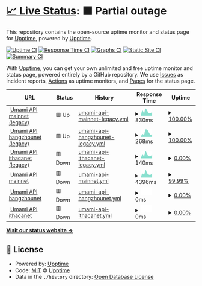 # [📈 Live Status](https://demo.upptime.js.org): <!--live status--> **🟧 Partial outage**

This repository contains the open-source uptime monitor and status page for [Upptime](https://upptime.js.org), powered by [Upptime](https://github.com/upptime/upptime).

[![Uptime CI](https://github.com/cotezos/umami-api-endpoints/workflows/Uptime%20CI/badge.svg)](https://github.com/cotezos/umami-api-endpoints/actions?query=workflow%3A%22Uptime+CI%22)
[![Response Time CI](https://github.com/cotezos/umami-api-endpoints/workflows/Response%20Time%20CI/badge.svg)](https://github.com/cotezos/umami-api-endpoints/actions?query=workflow%3A%22Response+Time+CI%22)
[![Graphs CI](https://github.com/cotezos/umami-api-endpoints/workflows/Graphs%20CI/badge.svg)](https://github.com/cotezos/umami-api-endpoints/actions?query=workflow%3A%22Graphs+CI%22)
[![Static Site CI](https://github.com/cotezos/umami-api-endpoints/workflows/Static%20Site%20CI/badge.svg)](https://github.com/cotezos/umami-api-endpoints/actions?query=workflow%3A%22Static+Site+CI%22)
[![Summary CI](https://github.com/cotezos/umami-api-endpoints/workflows/Summary%20CI/badge.svg)](https://github.com/cotezos/umami-api-endpoints/actions?query=workflow%3A%22Summary+CI%22)

With [Upptime](https://upptime.js.org), you can get your own unlimited and free uptime monitor and status page, powered entirely by a GitHub repository. We use [Issues](https://github.com/upptime/upptime/issues) as incident reports, [Actions](https://github.com/cotezos/umami-api-endpoints/actions) as uptime monitors, and [Pages](https://demo.upptime.js.org) for the status page.

<!--start: status pages-->
<!-- This summary is generated by Upptime (https://github.com/upptime/upptime) -->
<!-- Do not edit this manually, your changes will be overwritten -->
<!-- prettier-ignore -->
| URL | Status | History | Response Time | Uptime |
| --- | ------ | ------- | ------------- | ------ |
| <img alt="" src="https://favicons.githubusercontent.com/api.umamiwallet.com" height="13"> [Umami API mainnet (legacy)](https://api.umamiwallet.com/mainnet/monitor/blocks) | 🟩 Up | [umami-api-mainnet-legacy.yml](https://github.com/cotezos/umami-api-endpoints/commits/HEAD/history/umami-api-mainnet-legacy.yml) | <details><summary><img alt="Response time graph" src="./graphs/umami-api-mainnet-legacy/response-time-week.png" height="20"> 830ms</summary><br><a href="https://cotezos.github.io/umami-api-endpoints/history/umami-api-mainnet-legacy"><img alt="Response time 846" src="https://img.shields.io/endpoint?url=https%3A%2F%2Fraw.githubusercontent.com%2Fcotezos%2Fumami-api-endpoints%2FHEAD%2Fapi%2Fumami-api-mainnet-legacy%2Fresponse-time.json"></a><br><a href="https://cotezos.github.io/umami-api-endpoints/history/umami-api-mainnet-legacy"><img alt="24-hour response time 833" src="https://img.shields.io/endpoint?url=https%3A%2F%2Fraw.githubusercontent.com%2Fcotezos%2Fumami-api-endpoints%2FHEAD%2Fapi%2Fumami-api-mainnet-legacy%2Fresponse-time-day.json"></a><br><a href="https://cotezos.github.io/umami-api-endpoints/history/umami-api-mainnet-legacy"><img alt="7-day response time 830" src="https://img.shields.io/endpoint?url=https%3A%2F%2Fraw.githubusercontent.com%2Fcotezos%2Fumami-api-endpoints%2FHEAD%2Fapi%2Fumami-api-mainnet-legacy%2Fresponse-time-week.json"></a><br><a href="https://cotezos.github.io/umami-api-endpoints/history/umami-api-mainnet-legacy"><img alt="30-day response time 846" src="https://img.shields.io/endpoint?url=https%3A%2F%2Fraw.githubusercontent.com%2Fcotezos%2Fumami-api-endpoints%2FHEAD%2Fapi%2Fumami-api-mainnet-legacy%2Fresponse-time-month.json"></a><br><a href="https://cotezos.github.io/umami-api-endpoints/history/umami-api-mainnet-legacy"><img alt="1-year response time 846" src="https://img.shields.io/endpoint?url=https%3A%2F%2Fraw.githubusercontent.com%2Fcotezos%2Fumami-api-endpoints%2FHEAD%2Fapi%2Fumami-api-mainnet-legacy%2Fresponse-time-year.json"></a></details> | <details><summary><a href="https://cotezos.github.io/umami-api-endpoints/history/umami-api-mainnet-legacy">100.00%</a></summary><a href="https://cotezos.github.io/umami-api-endpoints/history/umami-api-mainnet-legacy"><img alt="All-time uptime 100.00%" src="https://img.shields.io/endpoint?url=https%3A%2F%2Fraw.githubusercontent.com%2Fcotezos%2Fumami-api-endpoints%2FHEAD%2Fapi%2Fumami-api-mainnet-legacy%2Fuptime.json"></a><br><a href="https://cotezos.github.io/umami-api-endpoints/history/umami-api-mainnet-legacy"><img alt="24-hour uptime 100.00%" src="https://img.shields.io/endpoint?url=https%3A%2F%2Fraw.githubusercontent.com%2Fcotezos%2Fumami-api-endpoints%2FHEAD%2Fapi%2Fumami-api-mainnet-legacy%2Fuptime-day.json"></a><br><a href="https://cotezos.github.io/umami-api-endpoints/history/umami-api-mainnet-legacy"><img alt="7-day uptime 100.00%" src="https://img.shields.io/endpoint?url=https%3A%2F%2Fraw.githubusercontent.com%2Fcotezos%2Fumami-api-endpoints%2FHEAD%2Fapi%2Fumami-api-mainnet-legacy%2Fuptime-week.json"></a><br><a href="https://cotezos.github.io/umami-api-endpoints/history/umami-api-mainnet-legacy"><img alt="30-day uptime 100.00%" src="https://img.shields.io/endpoint?url=https%3A%2F%2Fraw.githubusercontent.com%2Fcotezos%2Fumami-api-endpoints%2FHEAD%2Fapi%2Fumami-api-mainnet-legacy%2Fuptime-month.json"></a><br><a href="https://cotezos.github.io/umami-api-endpoints/history/umami-api-mainnet-legacy"><img alt="1-year uptime 100.00%" src="https://img.shields.io/endpoint?url=https%3A%2F%2Fraw.githubusercontent.com%2Fcotezos%2Fumami-api-endpoints%2FHEAD%2Fapi%2Fumami-api-mainnet-legacy%2Fuptime-year.json"></a></details>
| <img alt="" src="https://favicons.githubusercontent.com/api.umamiwallet.com" height="13"> [Umami API hangzhounet (legacy)](https://api.umamiwallet.com/hangzhounet/monitor/blocks) | 🟩 Up | [umami-api-hangzhounet-legacy.yml](https://github.com/cotezos/umami-api-endpoints/commits/HEAD/history/umami-api-hangzhounet-legacy.yml) | <details><summary><img alt="Response time graph" src="./graphs/umami-api-hangzhounet-legacy/response-time-week.png" height="20"> 268ms</summary><br><a href="https://cotezos.github.io/umami-api-endpoints/history/umami-api-hangzhounet-legacy"><img alt="Response time 226" src="https://img.shields.io/endpoint?url=https%3A%2F%2Fraw.githubusercontent.com%2Fcotezos%2Fumami-api-endpoints%2FHEAD%2Fapi%2Fumami-api-hangzhounet-legacy%2Fresponse-time.json"></a><br><a href="https://cotezos.github.io/umami-api-endpoints/history/umami-api-hangzhounet-legacy"><img alt="24-hour response time 194" src="https://img.shields.io/endpoint?url=https%3A%2F%2Fraw.githubusercontent.com%2Fcotezos%2Fumami-api-endpoints%2FHEAD%2Fapi%2Fumami-api-hangzhounet-legacy%2Fresponse-time-day.json"></a><br><a href="https://cotezos.github.io/umami-api-endpoints/history/umami-api-hangzhounet-legacy"><img alt="7-day response time 268" src="https://img.shields.io/endpoint?url=https%3A%2F%2Fraw.githubusercontent.com%2Fcotezos%2Fumami-api-endpoints%2FHEAD%2Fapi%2Fumami-api-hangzhounet-legacy%2Fresponse-time-week.json"></a><br><a href="https://cotezos.github.io/umami-api-endpoints/history/umami-api-hangzhounet-legacy"><img alt="30-day response time 226" src="https://img.shields.io/endpoint?url=https%3A%2F%2Fraw.githubusercontent.com%2Fcotezos%2Fumami-api-endpoints%2FHEAD%2Fapi%2Fumami-api-hangzhounet-legacy%2Fresponse-time-month.json"></a><br><a href="https://cotezos.github.io/umami-api-endpoints/history/umami-api-hangzhounet-legacy"><img alt="1-year response time 226" src="https://img.shields.io/endpoint?url=https%3A%2F%2Fraw.githubusercontent.com%2Fcotezos%2Fumami-api-endpoints%2FHEAD%2Fapi%2Fumami-api-hangzhounet-legacy%2Fresponse-time-year.json"></a></details> | <details><summary><a href="https://cotezos.github.io/umami-api-endpoints/history/umami-api-hangzhounet-legacy">100.00%</a></summary><a href="https://cotezos.github.io/umami-api-endpoints/history/umami-api-hangzhounet-legacy"><img alt="All-time uptime 100.00%" src="https://img.shields.io/endpoint?url=https%3A%2F%2Fraw.githubusercontent.com%2Fcotezos%2Fumami-api-endpoints%2FHEAD%2Fapi%2Fumami-api-hangzhounet-legacy%2Fuptime.json"></a><br><a href="https://cotezos.github.io/umami-api-endpoints/history/umami-api-hangzhounet-legacy"><img alt="24-hour uptime 100.00%" src="https://img.shields.io/endpoint?url=https%3A%2F%2Fraw.githubusercontent.com%2Fcotezos%2Fumami-api-endpoints%2FHEAD%2Fapi%2Fumami-api-hangzhounet-legacy%2Fuptime-day.json"></a><br><a href="https://cotezos.github.io/umami-api-endpoints/history/umami-api-hangzhounet-legacy"><img alt="7-day uptime 100.00%" src="https://img.shields.io/endpoint?url=https%3A%2F%2Fraw.githubusercontent.com%2Fcotezos%2Fumami-api-endpoints%2FHEAD%2Fapi%2Fumami-api-hangzhounet-legacy%2Fuptime-week.json"></a><br><a href="https://cotezos.github.io/umami-api-endpoints/history/umami-api-hangzhounet-legacy"><img alt="30-day uptime 100.00%" src="https://img.shields.io/endpoint?url=https%3A%2F%2Fraw.githubusercontent.com%2Fcotezos%2Fumami-api-endpoints%2FHEAD%2Fapi%2Fumami-api-hangzhounet-legacy%2Fuptime-month.json"></a><br><a href="https://cotezos.github.io/umami-api-endpoints/history/umami-api-hangzhounet-legacy"><img alt="1-year uptime 100.00%" src="https://img.shields.io/endpoint?url=https%3A%2F%2Fraw.githubusercontent.com%2Fcotezos%2Fumami-api-endpoints%2FHEAD%2Fapi%2Fumami-api-hangzhounet-legacy%2Fuptime-year.json"></a></details>
| <img alt="" src="https://favicons.githubusercontent.com/api.umamiwallet.com" height="13"> [Umami API ithacanet (legacy)](https://api.umamiwallet.com/ithacanet/monitor/blocks) | 🟥 Down | [umami-api-ithacanet-legacy.yml](https://github.com/cotezos/umami-api-endpoints/commits/HEAD/history/umami-api-ithacanet-legacy.yml) | <details><summary><img alt="Response time graph" src="./graphs/umami-api-ithacanet-legacy/response-time-week.png" height="20"> 140ms</summary><br><a href="https://cotezos.github.io/umami-api-endpoints/history/umami-api-ithacanet-legacy"><img alt="Response time 138" src="https://img.shields.io/endpoint?url=https%3A%2F%2Fraw.githubusercontent.com%2Fcotezos%2Fumami-api-endpoints%2FHEAD%2Fapi%2Fumami-api-ithacanet-legacy%2Fresponse-time.json"></a><br><a href="https://cotezos.github.io/umami-api-endpoints/history/umami-api-ithacanet-legacy"><img alt="24-hour response time 145" src="https://img.shields.io/endpoint?url=https%3A%2F%2Fraw.githubusercontent.com%2Fcotezos%2Fumami-api-endpoints%2FHEAD%2Fapi%2Fumami-api-ithacanet-legacy%2Fresponse-time-day.json"></a><br><a href="https://cotezos.github.io/umami-api-endpoints/history/umami-api-ithacanet-legacy"><img alt="7-day response time 140" src="https://img.shields.io/endpoint?url=https%3A%2F%2Fraw.githubusercontent.com%2Fcotezos%2Fumami-api-endpoints%2FHEAD%2Fapi%2Fumami-api-ithacanet-legacy%2Fresponse-time-week.json"></a><br><a href="https://cotezos.github.io/umami-api-endpoints/history/umami-api-ithacanet-legacy"><img alt="30-day response time 138" src="https://img.shields.io/endpoint?url=https%3A%2F%2Fraw.githubusercontent.com%2Fcotezos%2Fumami-api-endpoints%2FHEAD%2Fapi%2Fumami-api-ithacanet-legacy%2Fresponse-time-month.json"></a><br><a href="https://cotezos.github.io/umami-api-endpoints/history/umami-api-ithacanet-legacy"><img alt="1-year response time 138" src="https://img.shields.io/endpoint?url=https%3A%2F%2Fraw.githubusercontent.com%2Fcotezos%2Fumami-api-endpoints%2FHEAD%2Fapi%2Fumami-api-ithacanet-legacy%2Fresponse-time-year.json"></a></details> | <details><summary><a href="https://cotezos.github.io/umami-api-endpoints/history/umami-api-ithacanet-legacy">0.00%</a></summary><a href="https://cotezos.github.io/umami-api-endpoints/history/umami-api-ithacanet-legacy"><img alt="All-time uptime 0.00%" src="https://img.shields.io/endpoint?url=https%3A%2F%2Fraw.githubusercontent.com%2Fcotezos%2Fumami-api-endpoints%2FHEAD%2Fapi%2Fumami-api-ithacanet-legacy%2Fuptime.json"></a><br><a href="https://cotezos.github.io/umami-api-endpoints/history/umami-api-ithacanet-legacy"><img alt="24-hour uptime 0.00%" src="https://img.shields.io/endpoint?url=https%3A%2F%2Fraw.githubusercontent.com%2Fcotezos%2Fumami-api-endpoints%2FHEAD%2Fapi%2Fumami-api-ithacanet-legacy%2Fuptime-day.json"></a><br><a href="https://cotezos.github.io/umami-api-endpoints/history/umami-api-ithacanet-legacy"><img alt="7-day uptime 0.00%" src="https://img.shields.io/endpoint?url=https%3A%2F%2Fraw.githubusercontent.com%2Fcotezos%2Fumami-api-endpoints%2FHEAD%2Fapi%2Fumami-api-ithacanet-legacy%2Fuptime-week.json"></a><br><a href="https://cotezos.github.io/umami-api-endpoints/history/umami-api-ithacanet-legacy"><img alt="30-day uptime 0.00%" src="https://img.shields.io/endpoint?url=https%3A%2F%2Fraw.githubusercontent.com%2Fcotezos%2Fumami-api-endpoints%2FHEAD%2Fapi%2Fumami-api-ithacanet-legacy%2Fuptime-month.json"></a><br><a href="https://cotezos.github.io/umami-api-endpoints/history/umami-api-ithacanet-legacy"><img alt="1-year uptime 0.00%" src="https://img.shields.io/endpoint?url=https%3A%2F%2Fraw.githubusercontent.com%2Fcotezos%2Fumami-api-endpoints%2FHEAD%2Fapi%2Fumami-api-ithacanet-legacy%2Fuptime-year.json"></a></details>
| <img alt="" src="https://favicons.githubusercontent.com/mainnet.umamiwallet.com" height="13"> [Umami API mainnet](https://mainnet.umamiwallet.com/monitor/blocks) | 🟥 Down | [umami-api-mainnet.yml](https://github.com/cotezos/umami-api-endpoints/commits/HEAD/history/umami-api-mainnet.yml) | <details><summary><img alt="Response time graph" src="./graphs/umami-api-mainnet/response-time-week.png" height="20"> 4396ms</summary><br><a href="https://cotezos.github.io/umami-api-endpoints/history/umami-api-mainnet"><img alt="Response time 2185" src="https://img.shields.io/endpoint?url=https%3A%2F%2Fraw.githubusercontent.com%2Fcotezos%2Fumami-api-endpoints%2FHEAD%2Fapi%2Fumami-api-mainnet%2Fresponse-time.json"></a><br><a href="https://cotezos.github.io/umami-api-endpoints/history/umami-api-mainnet"><img alt="24-hour response time 26917" src="https://img.shields.io/endpoint?url=https%3A%2F%2Fraw.githubusercontent.com%2Fcotezos%2Fumami-api-endpoints%2FHEAD%2Fapi%2Fumami-api-mainnet%2Fresponse-time-day.json"></a><br><a href="https://cotezos.github.io/umami-api-endpoints/history/umami-api-mainnet"><img alt="7-day response time 4396" src="https://img.shields.io/endpoint?url=https%3A%2F%2Fraw.githubusercontent.com%2Fcotezos%2Fumami-api-endpoints%2FHEAD%2Fapi%2Fumami-api-mainnet%2Fresponse-time-week.json"></a><br><a href="https://cotezos.github.io/umami-api-endpoints/history/umami-api-mainnet"><img alt="30-day response time 2185" src="https://img.shields.io/endpoint?url=https%3A%2F%2Fraw.githubusercontent.com%2Fcotezos%2Fumami-api-endpoints%2FHEAD%2Fapi%2Fumami-api-mainnet%2Fresponse-time-month.json"></a><br><a href="https://cotezos.github.io/umami-api-endpoints/history/umami-api-mainnet"><img alt="1-year response time 2185" src="https://img.shields.io/endpoint?url=https%3A%2F%2Fraw.githubusercontent.com%2Fcotezos%2Fumami-api-endpoints%2FHEAD%2Fapi%2Fumami-api-mainnet%2Fresponse-time-year.json"></a></details> | <details><summary><a href="https://cotezos.github.io/umami-api-endpoints/history/umami-api-mainnet">99.99%</a></summary><a href="https://cotezos.github.io/umami-api-endpoints/history/umami-api-mainnet"><img alt="All-time uptime 99.99%" src="https://img.shields.io/endpoint?url=https%3A%2F%2Fraw.githubusercontent.com%2Fcotezos%2Fumami-api-endpoints%2FHEAD%2Fapi%2Fumami-api-mainnet%2Fuptime.json"></a><br><a href="https://cotezos.github.io/umami-api-endpoints/history/umami-api-mainnet"><img alt="24-hour uptime 99.92%" src="https://img.shields.io/endpoint?url=https%3A%2F%2Fraw.githubusercontent.com%2Fcotezos%2Fumami-api-endpoints%2FHEAD%2Fapi%2Fumami-api-mainnet%2Fuptime-day.json"></a><br><a href="https://cotezos.github.io/umami-api-endpoints/history/umami-api-mainnet"><img alt="7-day uptime 99.99%" src="https://img.shields.io/endpoint?url=https%3A%2F%2Fraw.githubusercontent.com%2Fcotezos%2Fumami-api-endpoints%2FHEAD%2Fapi%2Fumami-api-mainnet%2Fuptime-week.json"></a><br><a href="https://cotezos.github.io/umami-api-endpoints/history/umami-api-mainnet"><img alt="30-day uptime 99.99%" src="https://img.shields.io/endpoint?url=https%3A%2F%2Fraw.githubusercontent.com%2Fcotezos%2Fumami-api-endpoints%2FHEAD%2Fapi%2Fumami-api-mainnet%2Fuptime-month.json"></a><br><a href="https://cotezos.github.io/umami-api-endpoints/history/umami-api-mainnet"><img alt="1-year uptime 99.99%" src="https://img.shields.io/endpoint?url=https%3A%2F%2Fraw.githubusercontent.com%2Fcotezos%2Fumami-api-endpoints%2FHEAD%2Fapi%2Fumami-api-mainnet%2Fuptime-year.json"></a></details>
| <img alt="" src="https://favicons.githubusercontent.com/hangzhounet.umamiwallet.com" height="13"> [Umami API hangzhounet](https://hangzhounet.umamiwallet.com/monitor/blocks) | 🟥 Down | [umami-api-hangzhounet.yml](https://github.com/cotezos/umami-api-endpoints/commits/HEAD/history/umami-api-hangzhounet.yml) | <details><summary><img alt="Response time graph" src="./graphs/umami-api-hangzhounet/response-time-week.png" height="20"> 0ms</summary><br><a href="https://cotezos.github.io/umami-api-endpoints/history/umami-api-hangzhounet"><img alt="Response time 0" src="https://img.shields.io/endpoint?url=https%3A%2F%2Fraw.githubusercontent.com%2Fcotezos%2Fumami-api-endpoints%2FHEAD%2Fapi%2Fumami-api-hangzhounet%2Fresponse-time.json"></a><br><a href="https://cotezos.github.io/umami-api-endpoints/history/umami-api-hangzhounet"><img alt="24-hour response time 0" src="https://img.shields.io/endpoint?url=https%3A%2F%2Fraw.githubusercontent.com%2Fcotezos%2Fumami-api-endpoints%2FHEAD%2Fapi%2Fumami-api-hangzhounet%2Fresponse-time-day.json"></a><br><a href="https://cotezos.github.io/umami-api-endpoints/history/umami-api-hangzhounet"><img alt="7-day response time 0" src="https://img.shields.io/endpoint?url=https%3A%2F%2Fraw.githubusercontent.com%2Fcotezos%2Fumami-api-endpoints%2FHEAD%2Fapi%2Fumami-api-hangzhounet%2Fresponse-time-week.json"></a><br><a href="https://cotezos.github.io/umami-api-endpoints/history/umami-api-hangzhounet"><img alt="30-day response time 0" src="https://img.shields.io/endpoint?url=https%3A%2F%2Fraw.githubusercontent.com%2Fcotezos%2Fumami-api-endpoints%2FHEAD%2Fapi%2Fumami-api-hangzhounet%2Fresponse-time-month.json"></a><br><a href="https://cotezos.github.io/umami-api-endpoints/history/umami-api-hangzhounet"><img alt="1-year response time 0" src="https://img.shields.io/endpoint?url=https%3A%2F%2Fraw.githubusercontent.com%2Fcotezos%2Fumami-api-endpoints%2FHEAD%2Fapi%2Fumami-api-hangzhounet%2Fresponse-time-year.json"></a></details> | <details><summary><a href="https://cotezos.github.io/umami-api-endpoints/history/umami-api-hangzhounet">0.00%</a></summary><a href="https://cotezos.github.io/umami-api-endpoints/history/umami-api-hangzhounet"><img alt="All-time uptime 0.00%" src="https://img.shields.io/endpoint?url=https%3A%2F%2Fraw.githubusercontent.com%2Fcotezos%2Fumami-api-endpoints%2FHEAD%2Fapi%2Fumami-api-hangzhounet%2Fuptime.json"></a><br><a href="https://cotezos.github.io/umami-api-endpoints/history/umami-api-hangzhounet"><img alt="24-hour uptime 0.00%" src="https://img.shields.io/endpoint?url=https%3A%2F%2Fraw.githubusercontent.com%2Fcotezos%2Fumami-api-endpoints%2FHEAD%2Fapi%2Fumami-api-hangzhounet%2Fuptime-day.json"></a><br><a href="https://cotezos.github.io/umami-api-endpoints/history/umami-api-hangzhounet"><img alt="7-day uptime 0.00%" src="https://img.shields.io/endpoint?url=https%3A%2F%2Fraw.githubusercontent.com%2Fcotezos%2Fumami-api-endpoints%2FHEAD%2Fapi%2Fumami-api-hangzhounet%2Fuptime-week.json"></a><br><a href="https://cotezos.github.io/umami-api-endpoints/history/umami-api-hangzhounet"><img alt="30-day uptime 0.00%" src="https://img.shields.io/endpoint?url=https%3A%2F%2Fraw.githubusercontent.com%2Fcotezos%2Fumami-api-endpoints%2FHEAD%2Fapi%2Fumami-api-hangzhounet%2Fuptime-month.json"></a><br><a href="https://cotezos.github.io/umami-api-endpoints/history/umami-api-hangzhounet"><img alt="1-year uptime 0.00%" src="https://img.shields.io/endpoint?url=https%3A%2F%2Fraw.githubusercontent.com%2Fcotezos%2Fumami-api-endpoints%2FHEAD%2Fapi%2Fumami-api-hangzhounet%2Fuptime-year.json"></a></details>
| <img alt="" src="https://favicons.githubusercontent.com/ithacanet.umamiwallet.com" height="13"> [Umami API ithacanet](https://ithacanet.umamiwallet.com/monitor/blocks) | 🟥 Down | [umami-api-ithacanet.yml](https://github.com/cotezos/umami-api-endpoints/commits/HEAD/history/umami-api-ithacanet.yml) | <details><summary><img alt="Response time graph" src="./graphs/umami-api-ithacanet/response-time-week.png" height="20"> 0ms</summary><br><a href="https://cotezos.github.io/umami-api-endpoints/history/umami-api-ithacanet"><img alt="Response time 0" src="https://img.shields.io/endpoint?url=https%3A%2F%2Fraw.githubusercontent.com%2Fcotezos%2Fumami-api-endpoints%2FHEAD%2Fapi%2Fumami-api-ithacanet%2Fresponse-time.json"></a><br><a href="https://cotezos.github.io/umami-api-endpoints/history/umami-api-ithacanet"><img alt="24-hour response time 0" src="https://img.shields.io/endpoint?url=https%3A%2F%2Fraw.githubusercontent.com%2Fcotezos%2Fumami-api-endpoints%2FHEAD%2Fapi%2Fumami-api-ithacanet%2Fresponse-time-day.json"></a><br><a href="https://cotezos.github.io/umami-api-endpoints/history/umami-api-ithacanet"><img alt="7-day response time 0" src="https://img.shields.io/endpoint?url=https%3A%2F%2Fraw.githubusercontent.com%2Fcotezos%2Fumami-api-endpoints%2FHEAD%2Fapi%2Fumami-api-ithacanet%2Fresponse-time-week.json"></a><br><a href="https://cotezos.github.io/umami-api-endpoints/history/umami-api-ithacanet"><img alt="30-day response time 0" src="https://img.shields.io/endpoint?url=https%3A%2F%2Fraw.githubusercontent.com%2Fcotezos%2Fumami-api-endpoints%2FHEAD%2Fapi%2Fumami-api-ithacanet%2Fresponse-time-month.json"></a><br><a href="https://cotezos.github.io/umami-api-endpoints/history/umami-api-ithacanet"><img alt="1-year response time 0" src="https://img.shields.io/endpoint?url=https%3A%2F%2Fraw.githubusercontent.com%2Fcotezos%2Fumami-api-endpoints%2FHEAD%2Fapi%2Fumami-api-ithacanet%2Fresponse-time-year.json"></a></details> | <details><summary><a href="https://cotezos.github.io/umami-api-endpoints/history/umami-api-ithacanet">0.00%</a></summary><a href="https://cotezos.github.io/umami-api-endpoints/history/umami-api-ithacanet"><img alt="All-time uptime 0.00%" src="https://img.shields.io/endpoint?url=https%3A%2F%2Fraw.githubusercontent.com%2Fcotezos%2Fumami-api-endpoints%2FHEAD%2Fapi%2Fumami-api-ithacanet%2Fuptime.json"></a><br><a href="https://cotezos.github.io/umami-api-endpoints/history/umami-api-ithacanet"><img alt="24-hour uptime 0.00%" src="https://img.shields.io/endpoint?url=https%3A%2F%2Fraw.githubusercontent.com%2Fcotezos%2Fumami-api-endpoints%2FHEAD%2Fapi%2Fumami-api-ithacanet%2Fuptime-day.json"></a><br><a href="https://cotezos.github.io/umami-api-endpoints/history/umami-api-ithacanet"><img alt="7-day uptime 0.00%" src="https://img.shields.io/endpoint?url=https%3A%2F%2Fraw.githubusercontent.com%2Fcotezos%2Fumami-api-endpoints%2FHEAD%2Fapi%2Fumami-api-ithacanet%2Fuptime-week.json"></a><br><a href="https://cotezos.github.io/umami-api-endpoints/history/umami-api-ithacanet"><img alt="30-day uptime 0.00%" src="https://img.shields.io/endpoint?url=https%3A%2F%2Fraw.githubusercontent.com%2Fcotezos%2Fumami-api-endpoints%2FHEAD%2Fapi%2Fumami-api-ithacanet%2Fuptime-month.json"></a><br><a href="https://cotezos.github.io/umami-api-endpoints/history/umami-api-ithacanet"><img alt="1-year uptime 0.00%" src="https://img.shields.io/endpoint?url=https%3A%2F%2Fraw.githubusercontent.com%2Fcotezos%2Fumami-api-endpoints%2FHEAD%2Fapi%2Fumami-api-ithacanet%2Fuptime-year.json"></a></details>

<!--end: status pages-->

[**Visit our status website →**](https://demo.upptime.js.org)

## 📄 License

- Powered by: [Upptime](https://github.com/upptime/upptime)
- Code: [MIT](./LICENSE) © [Upptime](https://upptime.js.org)
- Data in the `./history` directory: [Open Database License](https://opendatacommons.org/licenses/odbl/1-0/)
